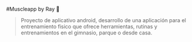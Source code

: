 #Muscleapp by Ray 📱
> Proyecto de aplicativo android, desarrollo de una aplicación para el entrenamiento fisico que ofrece herramientas, rutinas y entrenamientos en el gimnasio, parque o desde casa.
